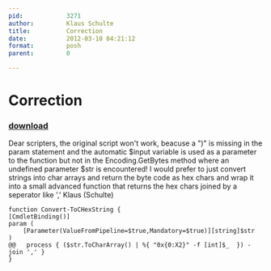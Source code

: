 ```yaml
---
pid:            3271
author:         Klaus Schulte
title:          Correction
date:           2012-03-10 04:21:12
format:         posh
parent:         0

---
```


# Correction

### [download](Scripts\3271.ps1)

Dear scripters,
the original script won't work, beacuse a ")" is missing in the param statement and the automatic $input variable is used as a parameter to the function but not in the Encoding.GetBytes method where an undefined parameter $str is encountered!
I would prefer to just convert strings into char arrays and return the byte code as hex chars and wrap it into a small advanced function that returns the hex chars joined by a seperator like ','
Klaus (Schulte)

```posh
function Convert-ToCHexString {
[CmdletBinding()]
param (
    [Parameter(ValueFromPipeline=$true,Mandatory=$true)][string]$str
)    
@@   process { ($str.ToCharArray() | %{ "0x{0:X2}" -f [int]$_  }) -join ',' }
}
```
